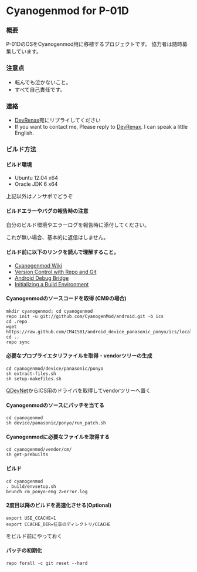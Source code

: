Cyanogenmod for P-01D
=====================

### 概要
P-01DのOSをCyanogenmod用に移植するプロジェクトです。 協力者は随時募集しています。

### 注意点
*   転んでも泣かないこと。
*   すべて自己責任です。

### 連絡
*   [DevRenax](https://twitter.com/DevRenax)宛にリプライしてください
*   If you want to contact me, Please reply to [DevRenax](https://twitter.com/DevRenax). I can speak a little English.

### ビルド方法

#### ビルド環境
*   Ubuntu 12.04 x64
*   Oracle JDK 6 x64

上記以外はノンサポでどうぞ

#### ビルドエラーやバグの報告時の注意
自分のビルド環境やエラーログを報告時に添付してください。

これが無い場合、基本的に返信はしません。

#### ビルド前に以下のリンクを読んで理解すること。
*  [Cyanogenmod Wiki](http://wiki.cyanogenmod.com/index.php?title=Main_Page)
*  [Version Control with Repo and Git](http://source.android.com/source/version-control.html)
*  [Android Debug Bridge](http://developer.android.com/tools/help/adb.html)
*  [Initializing a Build Environment](http://source.android.com/source/initializing.html)

#### Cyanogenmodのソースコードを取得 (CM9の場合)
	mkdir cyanogenmod; cd cyanogenmod
	repo init -u git://github.com/CyanogenMod/android.git -b ics
	cd .repo
	wget https://raw.github.com/CM4IS01/android_device_panasonic_ponyo/ics/local_manifest.xml
	cd ..
	repo sync
	
#### 必要なプロプライエタリファイルを取得・vendorツリーの生成
	cd cyanogenmod/device/panasonic/ponyo
	sh extract-files.sh
	sh setup-makefiles.sh
	
[QDevNet](https://developer.qualcomm.com/mobile-development/mobile-technologies/gaming-graphics-optimization-adreno/tools-and-resources)からICS用のドライバを取得してvendorツリーへ置く
	
#### Cyanogenmodのソースにパッチを当てる
	cd cyanogenmod
	sh device/panasonic/ponyo/run_patch.sh
	
#### Cyanogenmodに必要なファイルを取得する
	cd cyanogenmod/vendor/cm/
	sh get-prebuilts
	
#### ビルド
	cd cyanogenmod
	. build/envsetup.sh
	brunch cm_ponyo-eng 2>error.log
	
#### 2度目以降のビルドを高速化させる(Optional)
	export USE_CCACHE=1
	export CCACHE_DIR=任意のディレクトリ/CCACHE
	
をビルド前にやっておく

#### パッチの初期化
	repo forall -c git reset --hard
